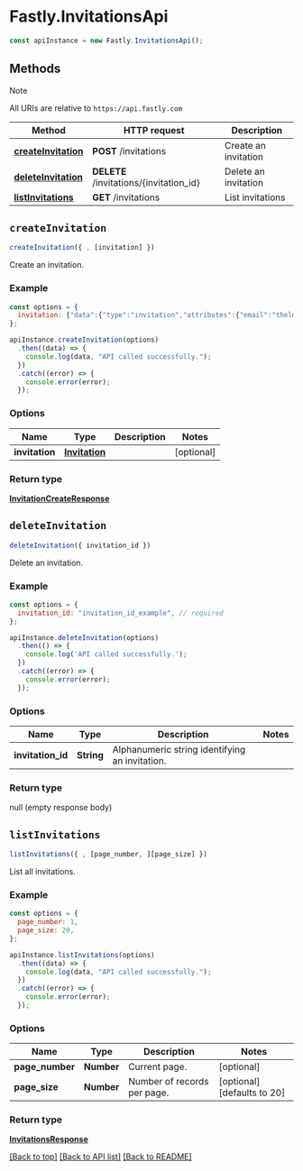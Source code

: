 # Fastly.InvitationsApi

```javascript
const apiInstance = new Fastly.InvitationsApi();
```
## Methods

> [!NOTE]
> All URIs are relative to `https://api.fastly.com`

Method | HTTP request | Description
------ | ------------ | -----------
[**createInvitation**](InvitationsApi.md#createInvitation) | **POST** /invitations | Create an invitation
[**deleteInvitation**](InvitationsApi.md#deleteInvitation) | **DELETE** /invitations/{invitation_id} | Delete an invitation
[**listInvitations**](InvitationsApi.md#listInvitations) | **GET** /invitations | List invitations


## `createInvitation`

```javascript
createInvitation({ , [invitation] })
```

Create an invitation.

### Example

```javascript
const options = {
  invitation: {"data":{"type":"invitation","attributes":{"email":"thelma@example.com","limit_services":true,"role":"engineer"},"relationships":{"customer":{"data":{"id":"44tb1D3asjhhuh2SH8e8YD","type":"customer"}},"service_invitations":{"data":[{"type":"service_invitation","attributes":{"permission":"purge_all"},"relationships":{"service":{"data":{"type":"service","id":"6yrrdleXQ9QDtum9rMB0nr"}}}}]}}}},
};

apiInstance.createInvitation(options)
  .then((data) => {
    console.log(data, "API called successfully.");
  })
  .catch((error) => {
    console.error(error);
  });
```

### Options

Name | Type | Description  | Notes
------------- | ------------- | ------------- | -------------
**invitation** | [**Invitation**](Invitation.md) |  | [optional]

### Return type

[**InvitationCreateResponse**](InvitationCreateResponse.md)


## `deleteInvitation`

```javascript
deleteInvitation({ invitation_id })
```

Delete an invitation.

### Example

```javascript
const options = {
  invitation_id: "invitation_id_example", // required
};

apiInstance.deleteInvitation(options)
  .then(() => {
    console.log('API called successfully.');
  })
  .catch((error) => {
    console.error(error);
  });
```

### Options

Name | Type | Description  | Notes
------------- | ------------- | ------------- | -------------
**invitation_id** | **String** | Alphanumeric string identifying an invitation. |

### Return type

null (empty response body)


## `listInvitations`

```javascript
listInvitations({ , [page_number, ][page_size] })
```

List all invitations.

### Example

```javascript
const options = {
  page_number: 1,
  page_size: 20,
};

apiInstance.listInvitations(options)
  .then((data) => {
    console.log(data, "API called successfully.");
  })
  .catch((error) => {
    console.error(error);
  });
```

### Options

Name | Type | Description  | Notes
------------- | ------------- | ------------- | -------------
**page_number** | **Number** | Current page. | [optional]
**page_size** | **Number** | Number of records per page. | [optional] [defaults to 20]

### Return type

[**InvitationsResponse**](InvitationsResponse.md)


[[Back to top]](#) [[Back to API list]](../../README.md#endpoints)
[[Back to README]](../../README.md)
